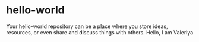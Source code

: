 # hello-world
Your hello-world repository can be a place where you store ideas, resources, or even share and discuss things with others.
Hello, I am Valeriya
